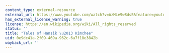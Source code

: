 ```yaml
---
content_type: external-resource
external_url: https://www.youtube.com/watch?v=AzMLe9w8dsE&feature=youtu.be
has_external_license_warning: true
license: https://en.wikipedia.org/wiki/All_rights_reserved
status: ''
title: "Tales of Hansik \u2013 Kimchee"
uid: 0e9dc41a-2f09-469a-962c-6a7f18e3842b
wayback_url: ''
---
```

